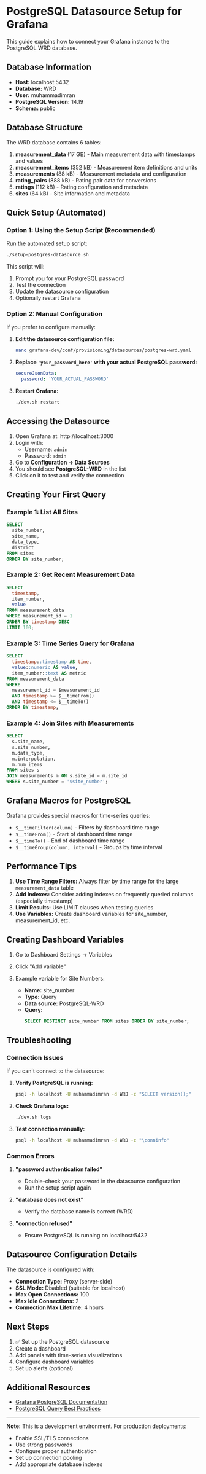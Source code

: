 # PostgreSQL Datasource Setup for Grafana

This guide explains how to connect your Grafana instance to the PostgreSQL WRD database.

## Database Information

- **Host:** localhost:5432
- **Database:** WRD
- **User:** muhammadimran
- **PostgreSQL Version:** 14.19
- **Schema:** public

## Database Structure

The WRD database contains 6 tables:

1. **measurement_data** (17 GB) - Main measurement data with timestamps and values
2. **measurement_items** (352 kB) - Measurement item definitions and units
3. **measurements** (88 kB) - Measurement metadata and configuration
4. **rating_pairs** (888 kB) - Rating pair data for conversions
5. **ratings** (112 kB) - Rating configuration and metadata
6. **sites** (64 kB) - Site information and metadata

## Quick Setup (Automated)

### Option 1: Using the Setup Script (Recommended)

Run the automated setup script:

```bash
./setup-postgres-datasource.sh
```

This script will:
1. Prompt you for your PostgreSQL password
2. Test the connection
3. Update the datasource configuration
4. Optionally restart Grafana

### Option 2: Manual Configuration

If you prefer to configure manually:

1. **Edit the datasource configuration file:**
   ```bash
   nano grafana-dev/conf/provisioning/datasources/postgres-wrd.yaml
   ```

2. **Replace `'your_password_here'` with your actual PostgreSQL password:**
   ```yaml
   secureJsonData:
     password: 'YOUR_ACTUAL_PASSWORD'
   ```

3. **Restart Grafana:**
   ```bash
   ./dev.sh restart
   ```

## Accessing the Datasource

1. Open Grafana at: http://localhost:3000
2. Login with:
   - Username: `admin`
   - Password: `admin`
3. Go to **Configuration → Data Sources**
4. You should see **PostgreSQL-WRD** in the list
5. Click on it to test and verify the connection

## Creating Your First Query

### Example 1: List All Sites
```sql
SELECT 
  site_number,
  site_name,
  data_type,
  district
FROM sites
ORDER BY site_number;
```

### Example 2: Get Recent Measurement Data
```sql
SELECT 
  timestamp,
  item_number,
  value
FROM measurement_data
WHERE measurement_id = 1
ORDER BY timestamp DESC
LIMIT 100;
```

### Example 3: Time Series Query for Grafana
```sql
SELECT
  timestamp::timestamp AS time,
  value::numeric AS value,
  item_number::text AS metric
FROM measurement_data
WHERE 
  measurement_id = $measurement_id
  AND timestamp >= $__timeFrom()
  AND timestamp <= $__timeTo()
ORDER BY timestamp;
```

### Example 4: Join Sites with Measurements
```sql
SELECT 
  s.site_name,
  s.site_number,
  m.data_type,
  m.interpolation,
  m.num_items
FROM sites s
JOIN measurements m ON s.site_id = m.site_id
WHERE s.site_number = '$site_number';
```

## Grafana Macros for PostgreSQL

Grafana provides special macros for time-series queries:

- `$__timeFilter(column)` - Filters by dashboard time range
- `$__timeFrom()` - Start of dashboard time range
- `$__timeTo()` - End of dashboard time range
- `$__timeGroup(column, interval)` - Groups by time interval

## Performance Tips

1. **Use Time Range Filters:** Always filter by time range for the large `measurement_data` table
2. **Add Indexes:** Consider adding indexes on frequently queried columns (especially timestamp)
3. **Limit Results:** Use LIMIT clauses when testing queries
4. **Use Variables:** Create dashboard variables for site_number, measurement_id, etc.

## Creating Dashboard Variables

1. Go to Dashboard Settings → Variables
2. Click "Add variable"
3. Example variable for Site Numbers:

   - **Name:** site_number
   - **Type:** Query
   - **Data source:** PostgreSQL-WRD
   - **Query:**
     ```sql
     SELECT DISTINCT site_number FROM sites ORDER BY site_number;
     ```

## Troubleshooting

### Connection Issues

If you can't connect to the datasource:

1. **Verify PostgreSQL is running:**
   ```bash
   psql -h localhost -U muhammadimran -d WRD -c "SELECT version();"
   ```

2. **Check Grafana logs:**
   ```bash
   ./dev.sh logs
   ```

3. **Test connection manually:**
   ```bash
   psql -h localhost -U muhammadimran -d WRD -c "\conninfo"
   ```

### Common Errors

1. **"password authentication failed"**
   - Double-check your password in the datasource configuration
   - Run the setup script again

2. **"database does not exist"**
   - Verify the database name is correct (WRD)

3. **"connection refused"**
   - Ensure PostgreSQL is running on localhost:5432

## Datasource Configuration Details

The datasource is configured with:
- **Connection Type:** Proxy (server-side)
- **SSL Mode:** Disabled (suitable for localhost)
- **Max Open Connections:** 100
- **Max Idle Connections:** 2
- **Connection Max Lifetime:** 4 hours

## Next Steps

1. ✅ Set up the PostgreSQL datasource
2. Create a dashboard
3. Add panels with time-series visualizations
4. Configure dashboard variables
5. Set up alerts (optional)

## Additional Resources

- [Grafana PostgreSQL Documentation](https://grafana.com/docs/grafana/latest/datasources/postgres/)
- [PostgreSQL Query Best Practices](https://grafana.com/docs/grafana/latest/datasources/postgres/#query-editor)

---

**Note:** This is a development environment. For production deployments:
- Enable SSL/TLS connections
- Use strong passwords
- Configure proper authentication
- Set up connection pooling
- Add appropriate database indexes
